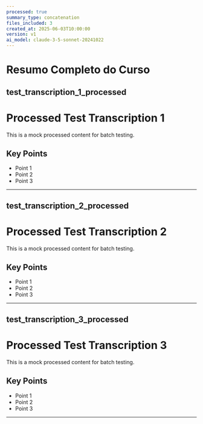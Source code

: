 ```yaml
---
processed: true
summary_type: concatenation
files_included: 3
created_at: 2025-06-03T10:00:00
version: v1
ai_model: claude-3-5-sonnet-20241022
---
```


# Resumo Completo do Curso

## test_transcription_1_processed

# Processed Test Transcription 1

This is a mock processed content for batch testing.

## Key Points

- Point 1
- Point 2
- Point 3

---

## test_transcription_2_processed

# Processed Test Transcription 2

This is a mock processed content for batch testing.

## Key Points

- Point 1
- Point 2
- Point 3

---

## test_transcription_3_processed

# Processed Test Transcription 3

This is a mock processed content for batch testing.

## Key Points

- Point 1
- Point 2
- Point 3

---
